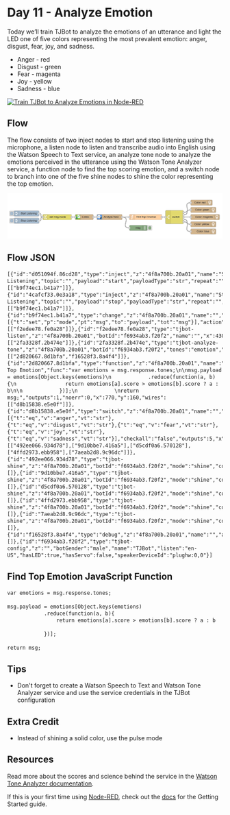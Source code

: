 # Day 11 - Analyze Emotion

Today we’ll train TJBot to analyze the emotions of an utterance and light the LED one of five colors representing the most prevalent emotion: anger, disgust, fear, joy, and sadness.

* Anger - red
* Disgust - green
* Fear - magenta
* Joy - yellow
* Sadness - blue

[![Train TJBot to Analyze Emotions in Node-RED](http://img.youtube.com/vi/ggED7bpr2dg/0.jpg)](https://www.youtube.com/watch?v=ggED7bpr2dg&index=13&list=PLddOPkVMz1dtN3I_4JKava4GBLLXuUevV "Train TJBot to Analyze Emotions in Node-RED") 

## Flow

The flow consists of two inject nodes to start and stop listening using the microphone, a listen node to listen and transcribe audio into English using the Watson Speech to Text service, an analyze tone node to analyze the emotions perceived in the utterance using the Watson Tone Analyzer service, a function node to find the top scoring emotion, and a switch node to branch into one of the five shine nodes to shine the color representing the top emotion.

![Analyze Emotions](assets/flow.png)

## Flow JSON
```
[{"id":"d051094f.86cd28","type":"inject","z":"4f8a700b.20a01","name":"Start Listening","topic":"","payload":"start","payloadType":"str","repeat":"","crontab":"","once":false,"x":110,"y":140,"wires":[["b9f74ec1.b41a7"]]},{"id":"4cafcf33.0e3a18","type":"inject","z":"4f8a700b.20a01","name":"Stop Listening","topic":"","payload":"stop","payloadType":"str","repeat":"","crontab":"","once":false,"x":110,"y":180,"wires":[["b9f74ec1.b41a7"]]},{"id":"b9f74ec1.b41a7","type":"change","z":"4f8a700b.20a01","name":"","rules":[{"t":"set","p":"mode","pt":"msg","to":"payload","tot":"msg"}],"action":"","property":"","from":"","to":"","reg":false,"x":280,"y":160,"wires":[["f2edee78.fe0a28"]]},{"id":"f2edee78.fe0a28","type":"tjbot-listen","z":"4f8a700b.20a01","botId":"f6934ab3.f20f2","name":"","x":430,"y":160,"wires":[["2fa3328f.2b474e"]]},{"id":"2fa3328f.2b474e","type":"tjbot-analyze-tone","z":"4f8a700b.20a01","botId":"f6934ab3.f20f2","tones":"emotion","name":"","x":570,"y":160,"wires":[["2d820667.8d1bfa","f16528f3.8a4f4"]]},{"id":"2d820667.8d1bfa","type":"function","z":"4f8a700b.20a01","name":"Find Top Emotion","func":"var emotions = msg.response.tones;\n\nmsg.payload = emotions[Object.keys(emotions)\n            .reduce(function(a, b){\n                return emotions[a].score > emotions[b].score ? a : b\n\n            })];\n            \nreturn msg;","outputs":1,"noerr":0,"x":770,"y":160,"wires":[["d8b15838.e5e0f"]]},{"id":"d8b15838.e5e0f","type":"switch","z":"4f8a700b.20a01","name":"","property":"payload.tone_id","propertyType":"msg","rules":[{"t":"eq","v":"anger","vt":"str"},{"t":"eq","v":"disgust","vt":"str"},{"t":"eq","v":"fear","vt":"str"},{"t":"eq","v":"joy","vt":"str"},{"t":"eq","v":"sadness","vt":"str"}],"checkall":"false","outputs":5,"x":930,"y":160,"wires":[["492ee066.934d78"],["9d10bbe7.416a5"],["d5cdf0a6.570128"],["4ffd2973.ebb958"],["7aeab2d8.9c96dc"]]},{"id":"492ee066.934d78","type":"tjbot-shine","z":"4f8a700b.20a01","botId":"f6934ab3.f20f2","mode":"shine","color":"red","duration":"","name":"","x":1080,"y":80,"wires":[]},{"id":"9d10bbe7.416a5","type":"tjbot-shine","z":"4f8a700b.20a01","botId":"f6934ab3.f20f2","mode":"shine","color":"green","duration":"","name":"","x":1090,"y":120,"wires":[]},{"id":"d5cdf0a6.570128","type":"tjbot-shine","z":"4f8a700b.20a01","botId":"f6934ab3.f20f2","mode":"shine","color":"magenta","duration":"","name":"","x":1100,"y":160,"wires":[]},{"id":"4ffd2973.ebb958","type":"tjbot-shine","z":"4f8a700b.20a01","botId":"f6934ab3.f20f2","mode":"shine","color":"yellow","duration":"","name":"","x":1090,"y":200,"wires":[]},{"id":"7aeab2d8.9c96dc","type":"tjbot-shine","z":"4f8a700b.20a01","botId":"f6934ab3.f20f2","mode":"shine","color":"blue","duration":"","name":"","x":1090,"y":240,"wires":[]},{"id":"f16528f3.8a4f4","type":"debug","z":"4f8a700b.20a01","name":"","active":true,"console":"false","complete":"true","x":730,"y":220,"wires":[]},{"id":"f6934ab3.f20f2","type":"tjbot-config","z":"","botGender":"male","name":"TJBot","listen":"en-US","hasLED":true,"hasServo":false,"speakerDeviceId":"plughw:0,0"}]
```

## Find Top Emotion JavaScript Function


```
var emotions = msg.response.tones;

msg.payload = emotions[Object.keys(emotions)
            .reduce(function(a, b){
                return emotions[a].score > emotions[b].score ? a : b

            })];

return msg;
```

## Tips

* Don't forget to create a Watson Speech to Text and Watson Tone Analyzer service and use the service credentials in the TJBot configuration

## Extra Credit

* Instead of shining a solid color, use the pulse mode 
	
## Resources

Read more about the scores and science behind the service in the [Watson Tone Analyzer documentation](https://www.ibm.com/watson/developercloud/doc/tone-analyzer/index.html).

If this is your first time using [Node-RED](https://nodered.org/), check out the [docs](https://nodered.org/docs/) for the Getting Started guide.
